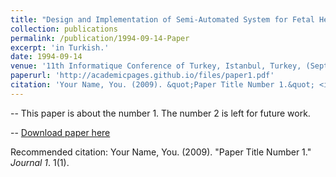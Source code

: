 ```yaml
---
title: "Design and Implementation of Semi-Automated System for Fetal Head Images"
collection: publications
permalink: /publication/1994-09-14-Paper
excerpt: 'in Turkish.'
date: 1994-09-14
venue: '11th Informatique Conference of Turkey, Istanbul, Turkey, (Sept. 14-17)'
paperurl: 'http://academicpages.github.io/files/paper1.pdf'
citation: 'Your Name, You. (2009). &quot;Paper Title Number 1.&quot; <i>Journal 1</i>. 1(1).'
---
```


-- This paper is about the number 1. The number 2 is left for future work.

-- [Download paper here](http://academicpages.github.io/files/paper1.pdf)

Recommended citation: Your Name, You. (2009). "Paper Title Number 1." <i>Journal 1</i>. 1(1).
